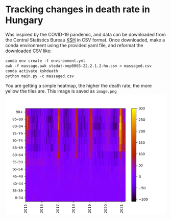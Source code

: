 # Tracking changes in death rate in Hungary

Was inspired by the COVID-19 pandemic, and data can be downloaded from the Central Statistics Bureau [KSH](https://www.ksh.hu/stadat_files/nep/hu/nep0065.html) in CSV format. Once downloaded, make a 
conda environment using the provided yaml file, and reformat the downloaded CSV like:

```
conda env create -f environment.yml
awk -f massage.awk stadat-nep0065-22.2.1.2-hu.csv > massaged.csv
conda activate kshdeath
python main.py -c massaged.csv
```

You are getting a simple heatmap, the higher the death rate, the more yellow the tiles are. This image is saved as `image.png` <br><img src='image.png'>

